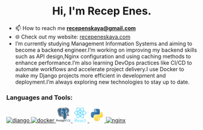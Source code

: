 <h1 align="center">Hi, I'm Recep Enes.</h1>

- 📫 How to reach me **recepenskaya@gmail.com**
- 🌐 Check out my website: [recepeneskaya.com](https://recepeneskaya.com)
- I’m currently studying Management Information Systems and aiming to become a backend engineer.I’m working on improving my backend skills such as API design,Nginx configuration and using caching methods to enhance performance.I’m also learning DevOps practices like CI/CD to automate workflows and accelerate project delivery.I use Docker to make my Django projects more efficient in development and deployment.I’m always exploring new technologies to stay up to date.

<h3 align="left">Languages and Tools:</h3>
<p align="left"> 
  <a href="https://www.djangoproject.com/" target="_blank" rel="noreferrer"> 
    <img src="https://cdn.worldvectorlogo.com/logos/django.svg" alt="django" width="40" height="40"/> 
  </a> 
  <a href="https://www.docker.com/" target="_blank" rel="noreferrer"> 
    <img src="https://www.vectorlogo.zone/logos/docker/docker-icon.svg" alt="docker" width="40" height="40"/> 
  </a> 
  <a href="https://www.postgresql.org" target="_blank" rel="noreferrer"> 
    <img src="https://raw.githubusercontent.com/devicons/devicon/master/icons/postgresql/postgresql-original-wordmark.svg" alt="postgresql" width="40" height="40"/> 
  </a> 
  <a href="https://reactjs.org/" target="_blank" rel="noreferrer"> 
    <img src="https://raw.githubusercontent.com/devicons/devicon/master/icons/react/react-original-wordmark.svg" alt="react" width="40" height="40"/> 
  </a> 
  <a href="https://www.python.org" target="_blank" rel="noreferrer"> 
    <img src="https://raw.githubusercontent.com/devicons/devicon/master/icons/python/python-original.svg" alt="python" width="40" height="40"/> 
  </a> 
  <a href="https://www.nginx.com/" target="_blank" rel="noreferrer">
    <img src="https://upload.wikimedia.org/wikipedia/commons/thumb/1/1b/Nginx_logo.svg/512px-Nginx_logo.svg.png" alt="nginx" width="40" height="40"/>
  </a> 
</p>
